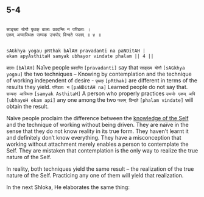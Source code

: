 ## 5-4


```shloka-sa

साङ्ख्य योगौ पृथक् बालाः प्रवदन्ति न पण्डिताः ।
एकम् अप्यास्थितः सम्यक् उभयोर् विन्दते फलम् ॥ ४ ॥

```
```shloka-sa-hk

sAGkhya yogau pRthak bAlAH pravadanti na paNDitAH |
ekam apyAsthitaH samyak ubhayor vindate phalam || 4 ||

```
`बालाः` `[bAlAH]` Naïve people `प्रवदन्ति` `[pravadanti]` say that `साङ्ख्य योगौ` `[sAGkhya yogau]` the two techniques – Knowing by contemplation and the technique of working independent of desire - `पृथक्` `[pRthak]` are different in terms of the results they yield. `पण्डिताः न` `[paNDitAH na]` Learned people do not say that. `सम्यक् आस्थितः` `[samyak AsthitaH]` A person who properly practices `उभयोः एकम् अपि` `[ubhayoH ekam api]` any one among the two `फलम् विन्दते` `[phalam vindate]` will obtain the result.

Naïve people proclaim the difference between the 
[knowledge of the Self](3-3.md#jnAnayOga_a_defn)
 and the technique of working without being driven. They are naïve in the sense that they do not know reality in its true form. They haven't learnt it and definitely don’t know everything. They have a misconception that working without attachment merely enables a person to contemplate the Self. They are mistaken that contemplation is the only way to realize the true nature of the Self.

In reality, both techniques yield the same result – the realization of the true nature of the Self. Practicing any one of them will yield that realization.

In the next Shloka, He elaborates the same thing:


